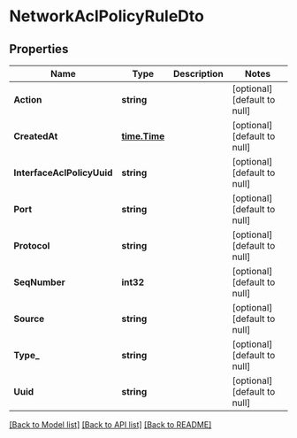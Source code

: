 # NetworkAclPolicyRuleDto

## Properties
Name | Type | Description | Notes
------------ | ------------- | ------------- | -------------
**Action** | **string** |  | [optional] [default to null]
**CreatedAt** | [**time.Time**](time.Time.md) |  | [optional] [default to null]
**InterfaceAclPolicyUuid** | **string** |  | [optional] [default to null]
**Port** | **string** |  | [optional] [default to null]
**Protocol** | **string** |  | [optional] [default to null]
**SeqNumber** | **int32** |  | [optional] [default to null]
**Source** | **string** |  | [optional] [default to null]
**Type_** | **string** |  | [optional] [default to null]
**Uuid** | **string** |  | [optional] [default to null]

[[Back to Model list]](../README.md#documentation-for-models) [[Back to API list]](../README.md#documentation-for-api-endpoints) [[Back to README]](../README.md)


